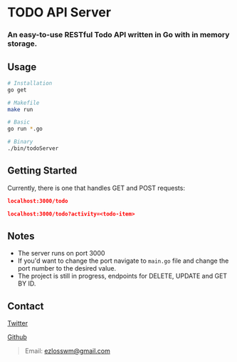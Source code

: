 # TODO API Server 
### An easy-to-use RESTful Todo API written in Go with in memory storage.

## Usage 
```bash
# Installation 
go get 

# Makefile
make run 

# Basic 
go run *.go 

# Binary 
./bin/todoServer

```
## Getting Started 
Currently, there is one that handles GET and POST requests:  
```JSON
localhost:3000/todo 

localhost:3000/todo?activity=<todo-item>
```


## Notes
- The server runs on port 3000
- If you'd want to change the port navigate to `main.go` file and change the port number to the desired value.
- The project is still in progress, endpoints for DELETE, UPDATE and GET BY ID. 


## Contact
[Twitter](https://twitter.com/EzlosSWM)

[Github](https://github.com/EzlosSWM)

> Email: ezlosswm@gmail.com